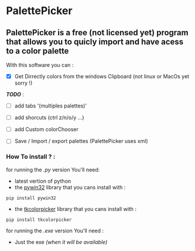 # PalettePicker
## PalettePicker is a free (not licensed yet) program that allows you to quicly import and have acess to a color palette

With this software you can :

- [x] Get Dirrectly colors from the windows Clipboard (not linux or MacOs yet sorry !)

_**TODO**_ :

- [ ] add tabs '(multiples palettes)'
- [ ] add shorcuts (ctrl z/n/o/y ...)
- [ ] add Custom colorChooser
- [ ] Save / Import / export palettes (PalettePicker uses xml)



### How To install ? :

for running the _.py_ version You'll need:

* latest vertion of python
* the [pywin32](https://github.com/mhammond/pywin32) library that you cans install with :
```
pip install pywin32
```
* the [tkcolorpicker](https://github.com/j4321/tkColorPicker) library that you cans install with :
```
pip install tkcolorpicker
```


for running the _.exe_ version You'll need :

* Just the exe _(when it will be available)_
